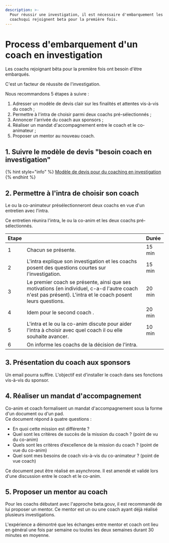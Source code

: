 ```yaml
---
description: >-
  Pour réussir une investigation, il est nécessaire d'embarquement les nouveaux
  coachsqui rejoignent beta pour la première fois.
---
```


# Process d'embarquement d'un coach en investigation

Les coachs rejoignant bêta pour la première fois ont besoin d'être embarqués.

C'est un facteur de réussite de l'investigation.

Nous recommandons 5 étapes à suivre :

1. Adresser un modèle de devis clair sur les finalités et attentes vis-à-vis du coach ;
2. Permettre à l'intra de choisir parmi deux coachs pré-sélectionnés ;
3. Annoncer l'arrivée du coach aux sponsors ;
4. Réaliser un mandat d'accompagnement entre le coach et le co-animateur ;
5. Proposer un mentor au nouveau coach.

## 1. Suivre le modèle de devis "besoin coach en investigation"

{% hint style="info" %}
[Modèle de devis pour du coaching en investigation](https://docs.google.com/document/d/15p4NXD4Ttmz5rwPu-4aHZSNzV5S65i0tlLEBv7nAGfk/edit#heading=h.xk421rdycby)
{% endhint %}

## 2. Permettre à l'intra de choisir son coach

Le ou la co-animateur présélectionneront deux coachs en vue d'un entretien avec l'intra.

Ce entretien réunira l'intra, le ou la co-anim et les deux coachs pré-sélectionnés.

| Etape |  | Durée |
| :--- | :--- | :--- |
| 1 | Chacun se présente. | 15 min |
| 2 | L'intra explique son investigation et les coachs posent des questions courtes sur l'investigation. | 15 min |
| 3 | Le premier coach se présente, ainsi que ses motivations \(en individuel, c-a-d l'autre coach n'est pas présent\). L'intra et le coach posent leurs questions.  | 20 min |
| 4 | Idem pour le second coach . | 20 min |
| 5 | L'intra et le ou la co-anim discute pour aider l'intra à choisir avec quel coach il ou elle souhaite avancer. | 10 min |
| 6 | On informe les coachs de la décision de l'intra. |  |

## 3. Présentation du coach aux sponsors

Un email pourra suffire. L'objectif est d'installer le coach dans ses fonctions vis-à-vis du sponsor.

## 4. Réaliser un mandat d'accompagnement 

Co-anim et coach formalisent un mandat d'accompagnement sous la forme d'un document ou d'un pad.  
Ce document répond à quatre questions :

* En quoi cette mission est différente ?
* Quel sont les critères de succès de la mission du coach ? \(point de vu du co-anim\)
* Quels sont les critères d’excellence de la mission du coach ? \(point de vue du co-anim\)
* Quel sont mes besoins de coach vis-à-vis du co-animateur ? \(point de vue coach\)

Ce document peut être réalisé en asynchrone. Il est amendé et validé lors d'une discussion entre le coach et le co-anim.

## 5. Proposer un mentor au coach

Pour les coachs débutant avec l'approche beta.gouv, il est recommandé de lui proposer un mentor. Ce mentor est un ou une coach ayant déjà réalisé plusieurs investigations.

L'expérience a démontré que les échanges entre mentor et coach ont lieu en général une fois par semaine ou toutes les deux semaines durant 30 minutes en moyenne.

